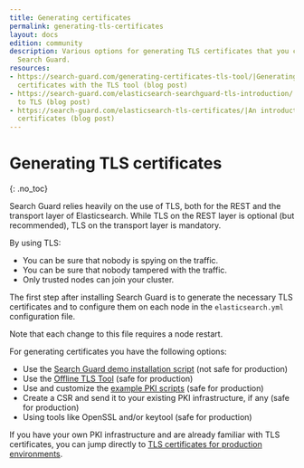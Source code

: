 ```yaml
---
title: Generating certificates
permalink: generating-tls-certificates
layout: docs
edition: community
description: Various options for generating TLS certificates that you can use with
  Search Guard.
resources:
- https://search-guard.com/generating-certificates-tls-tool/|Generating production-ready
  certificates with the TLS tool (blog post)
- https://search-guard.com/elasticsearch-searchguard-tls-introduction/|An introduction
  to TLS (blog post)
- https://search-guard.com/elasticsearch-tls-certificates/|An introduction to TLS
  certificates (blog post)
---
```

<!---
Copyright 2022 floragunn GmbH
-->

# Generating TLS certificates
{: .no_toc}

Search Guard relies heavily on the use of TLS, both for the REST and the transport layer of Elasticsearch. While TLS on the REST layer is optional (but recommended), TLS on the transport layer is mandatory.

By using TLS:

* You can be sure that nobody is spying on the traffic.
* You can be sure that nobody tampered with the traffic.
* Only trusted nodes can join your cluster.

The first step after installing Search Guard is to generate the necessary TLS certificates and to configure them on each node in the `elasticsearch.yml` configuration file.

Note that each change to this file requires a node restart.

For generating certificates you have the following options:

* Use the [Search Guard demo installation script](../_docs_tls/tls_generate_installation_script.md)  (not safe for production)
* Use the [Offline TLS Tool](../_docs_tls/tls_generate_tlstool.md) (safe for production)
* Use and customize the [example PKI scripts](../_docs_tls/tls_generate_example_scripts.md) (safe for production)
* Create a CSR and send it to your existing PKI infrastructure, if any (safe for production)
* Using tools like OpenSSL and/or keytool (safe for production)

If you have your own PKI infrastructure and are already familiar with TLS certificates, you can jump directly to [TLS certificates for production environments](../_docs_tls/tls_certificates_production.md).
